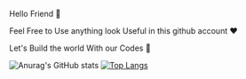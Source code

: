 Hello Friend 🙂



  Feel Free to Use anything look Useful in this github account ❤️
  
  
  
  
  
  Let's Build the world With our Codes  🌚

![Anurag's GitHub stats](https://github-readme-stats.vercel.app/api?username=karimbaggari&show_icons=true&theme=radical)
[![Top Langs](https://github-readme-stats.vercel.app/api/top-langs/?username=karimbaggari&layout=compact)](https://github.com/anuraghazra/github-readme-stats)



